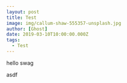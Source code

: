 ```yaml
---
layout: post
title: Test
image: img/callum-shaw-555357-unsplash.jpg
author: [Ghost]
date: 2019-03-10T10:00:00.000Z
tags:
  - Test
---
```


hello
swag

asdf
